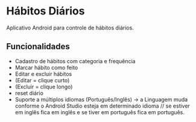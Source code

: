 # Hábitos Diários

Aplicativo Android para controle de hábitos diários.

## Funcionalidades
- Cadastro de hábitos com categoria e frequência
- Marcar hábito como feito 
- Editar e excluir hábitos
- (Editar = clique curto)
- (Excluir = clique longo)
- reset diário
- Suporte a múltiplos idiomas (Português/Inglês) -> a Linguagem muda conforme o Android Studio esteja em determinado idioma // se estiver em inglês fica em inglês e se tiver em português fica em português.
